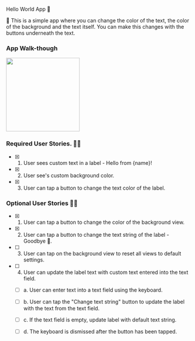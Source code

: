Hello World App 📱

📝 This is a simple app where you can change the color of the text, the color of the background and the text itself. You can make this changes with the buttons underneath the text. 


### App Walk-though


<img src="
![ezgif com-gif-maker](https://user-images.githubusercontent.com/102193884/179423622-d8f7e3c7-cfbe-408a-bea8-e8ea92b32344.gif)" width=200><br>


### Required User Stories. 👨‍💻
- [x] 1. User sees custom text in a label - Hello from {name}!
- [x] 2. User see's custom background color.
- [x] 3. User can tap a button to change the text color of the label.

### Optional User Stories 👨‍💻
- [x] 1. User can tap a button to change the color of the background view.
- [x] 2. User can tap a button to change the text string of the label - Goodbye 👋.
- [ ] 3. User can tap on the background view to reset all views to default settings.
- [ ] 4. User can update the label text with custom text entered into the text field.
   - [ ] a. User can enter text into a text field using the keyboard.
   - [ ] b. User can tap the "Change text string" button to update the label with the text from the text field.
   - [ ] c. If the text field is empty, update label with default text string.
   - [ ] d. The keyboard is dismissed after the button has been tapped.


